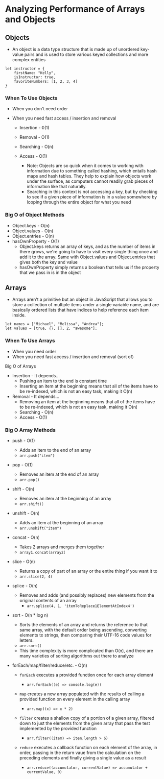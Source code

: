 # Analyzing Performance of Arrays and Objects

## Objects

- An object is a data type structure that is made up of unordered key-value pairs and is used to store various keyed collections and more complex entities

```
let instructor = {
    firstName: "Kelly",
    isInstructor: true,
    favoriteNumbers: [1, 2, 3, 4]
}
```

### When To Use Objects

- When you don't need order
- When you need fast access / insertion and removal

  - Insertion - 0(1)
  - Removal - O(1)
  - Searching - O(n)
  - Access - O(1)

    - Note: Objects are so quick when it comes to working with information due to something called hashing, which entails hash maps and hash tables. They help to explain how objects work under the surface, as computers cannot readily grab pieces of information like that naturally.
    - Searching in this context is not accessing a key, but by checking to see if a given piece of information is in a value somewhere by looping through the entire object for what you need

### Big O of Object Methods

- Object.keys - O(n)
- Object.values - O(n)
- Object.entries - O(n)
- hasOwnProperty - O(1)
  - Object.keys returns an array of keys, and as the number of items in there grows, we're going to have to visit every single thing once and add it to the array. Same with Object.values and Object.entries that gives both the key and value
  - hasOwnProperty simply returns a boolean that tells us if the property that we pass in is in the object

## Arrays

- Arrays aren't a primitive but an object in JavaScript that allows you to store a collection of multiple items under a single variable name, and are basically ordered lists that have indices to help reference each item inside.

```
let names = ["Michael", "Melissa", "Andrea"];
let values = [true, {}, [], 2, "awesome"];
```

### When To Use Arrays

- When you need order
- When you need fast access / insertion and removal (sort of)

Big O of Arrays

- Insertion - It depends...
  - Pushing an item to the end is constant time
  - Inserting an item at the beginning means that all of the items have to be re-indexed, which is not an easy task, making it O(n)
- Removal - It depends...
  - Removing an item at the beginning means that all of the items have to be re-indexed, which is not an easy task, making it O(n)
  - Searching - O(n)
  - Access - O(1)

### Big O Array Methods

- push - O(1)

  - Adds an item to the end of an array
  - `arr.push("item")`

- pop - O(1)

  - Removes an item at the end of an array
  - `arr.pop()`

- shift - O(n)

  - Removes an item at the beginning of an array
  - `arr.shift()`

- unshift - O(n)

  - Adds an item at the beginning of an array
  - `arr.unshift("item")`

- concat - O(n)

  - Takes 2 arrays and merges them together
  - `array1.concat(array2)`

- slice - O(n)

  - Returns a copy of part of an array or the entire thing if you want it to
  - `arr.slice(2, 4)`

- splice - O(n)

  - Removes and adds (and possibly replaces) new elements from the original contents of an array
    - `arr.splice(4, 1, 'itemToReplace1ElementAtIndex4')`

- sort - O(n \* log n)

  - Sorts the elements of an array and returns the reference to that same array, with the default order being ascending, converting elements to strings, then comparing their UTF-16 code values for letters.
  - `arr.sort()`
  - This time complexity is more complicated than O(n), and there are many varieties of sorting algorithms out there to analyze

- forEach/map/filter/reduce/etc. - O(n)

  - `forEach` executes a provided function once for each array element

    - `arr.forEach((e) => console.log(e))`

  - `map` creates a new array populated with the results of calling a provided function on every element in the calling array

    - `arr.map((x) => x * 2)`

  - `filter` creates a shallow copy of a portion of a given array, filtered down to just the elements from the given array that pass the test implemented by the provided function

    - `arr.filter((item) => item.length > 6)`

  - `reduce` executes a callback function on each element of the array, in order, passing in the return vaue from the calculation on the preceding elements and finally giving a single value as a result
    - `arr.reduce((accumulator, currentValue) => accumulator + currentValue, 0)`
